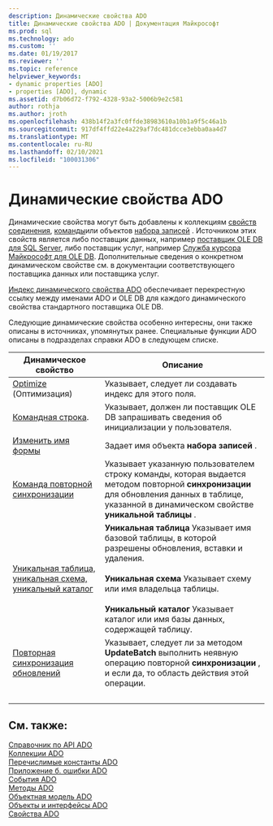 ```yaml
---
description: Динамические свойства ADO
title: Динамические свойства ADO | Документация Майкрософт
ms.prod: sql
ms.technology: ado
ms.custom: ''
ms.date: 01/19/2017
ms.reviewer: ''
ms.topic: reference
helpviewer_keywords:
- dynamic properties [ADO]
- properties [ADO], dynamic
ms.assetid: d7b06d72-f792-4328-93a2-5006b9e2c581
author: rothja
ms.author: jroth
ms.openlocfilehash: 438b14f2a3fc0ffde38983610a10b1a9f5c46a1b
ms.sourcegitcommit: 917df4ffd22e4a229af7dc481dcce3ebba0aa4d7
ms.translationtype: MT
ms.contentlocale: ru-RU
ms.lasthandoff: 02/10/2021
ms.locfileid: "100031306"
---
```

# <a name="ado-dynamic-properties"></a>Динамические свойства ADO
Динамические свойства могут быть добавлены к коллекциям [свойств](./properties-collection-ado.md) [соединения](./connection-object-ado.md), [команды](./command-object-ado.md)или объектов [набора записей](./recordset-object-ado.md) . Источником этих свойств является либо поставщик данных, например [поставщик OLE DB для SQL Server](../../guide/appendixes/microsoft-ole-db-provider-for-sql-server.md), либо поставщик услуг, например [Служба курсора Майкрософт для OLE DB](../../guide/appendixes/microsoft-cursor-service-for-ole-db-ado-service-component.md). Дополнительные сведения о конкретном динамическом свойстве см. в документации соответствующего поставщика данных или поставщика услуг.  
  
 [Индекс динамического свойства ADO](./ado-dynamic-property-index.md) обеспечивает перекрестную ссылку между именами ADO и OLE DB для каждого динамического свойства стандартного поставщика OLE DB.  
  
 Следующие динамические свойства особенно интересны, они также описаны в источниках, упомянутых ранее. Специальные функции ADO описаны в подразделах справки ADO в следующем списке.  
  
|Динамическое свойство|Описание|  
|-|-|  
|[Optimize](./optimize-property-dynamic-ado.md) (Оптимизация)|Указывает, следует ли создавать индекс для этого поля.|  
|[Командная строка](./prompt-property-dynamic-ado.md).|Указывает, должен ли поставщик OLE DB запрашивать сведения об инициализации у пользователя.|  
|[Изменить имя формы](./reshape-name-property-dynamic-ado.md)|Задает имя объекта **набора записей** .|  
|[Команда повторной синхронизации](./resync-command-property-dynamic-ado.md)|Указывает указанную пользователем строку команды, которая выдается методом повторной **синхронизации** для обновления данных в таблице, указанной в динамическом свойстве **уникальной таблицы** .|  
|[Уникальная таблица, уникальная схема, уникальный каталог](./unique-table-unique-schema-unique-catalog-properties-dynamic-ado.md)|**Уникальная таблица** Указывает имя базовой таблицы, в которой разрешены обновления, вставки и удаления.<br /><br /> **Уникальная схема** Указывает схему или имя владельца таблицы.<br /><br /> **Уникальный каталог** Указывает каталог или имя базы данных, содержащей таблицу.|  
|[Повторная синхронизация обновлений](./update-resync-property-dynamic-ado.md)|Указывает, следует ли за методом **UpdateBatch** выполнить неявную операцию повторной **синхронизации** , и если да, то область действия этой операции.|
| &nbsp; | &nbsp; |

## <a name="see-also"></a>См. также:  
 [Справочник по API ADO](./ado-api-reference.md)   
 [Коллекции ADO](./ado-collections.md)   
 [Перечислимые константы ADO](./ado-enumerated-constants.md)   
 [Приложение б. ошибки ADO](../../guide/appendixes/appendix-b-ado-errors.md)   
 [События ADO](./ado-events.md)   
 [Методы ADO](./ado-methods.md)   
 [Объектная модель ADO](./ado-object-model.md)   
 [Объекты и интерфейсы ADO](./ado-objects-and-interfaces.md)   
 [Свойства ADO](./ado-properties.md)